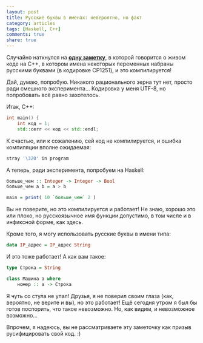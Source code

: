 ```yaml
---
layout: post
title: Русские буквы в именах: невероятно, но факт
category: articles
tags: [Haskell, C++]
comments: true
share: true
---
```


Случайно наткнулся на **<a href="http://eao197.blogspot.com/2014/01/progcwow-const-int-1.html">одну заметку</a>**, в которой говорится о живом коде на C++, в котором имена некоторых переменных набраны русскими буквами (в кодировке CP1251), и это компилируется!

Дай, думаю, попробую. Никакого рационального зерна тут нет, просто ради смешного эксперимента... Кодировка у меня UTF-8, но попробовать всё равно захотелось.

Итак, C++:

```cpp
int main() {
    int код = 1;
    std::cerr << код << std::endl;
```

К счастью, или к сожалению, сей код не компилируется, и ошибка компиляции вполне ожидаемая:

```bash
stray '\320' in program
```

А теперь, ради эксперимента, попробуем на Haskell:

```haskell
больше_чем :: Integer -> Integer -> Bool
больше_чем a b = a > b

main = print( 10 `больше_чем` 2 )
```

Вы не поверите, но это компилируется и работает! Не знаю, хорошо это или плохо, но русскоязычное имя функции допустимо, в том числе и в инфиксной форме, как здесь.

Кроме того, я могу использовать русские буквы в имени типа:

```haskell
data IP_адрес = IP_адрес String
```

И это тоже работает! А как вам такое:

```haskell
type Строка = String

class Машина a where
    номер :: a -> Строка
```

Я чуть со стула не упал! Друзья, я не поверил своим глаза (как, вероятно, не верите и вы), но это работает! Ещё сегодня утром я был бы готов поспорить, что такое невозможно. Но, как видим, и невозможное возможно...

Впрочем, я надеюсь, вы не рассматриваете эту заметочку как призыв русифицировать свой код. :)
